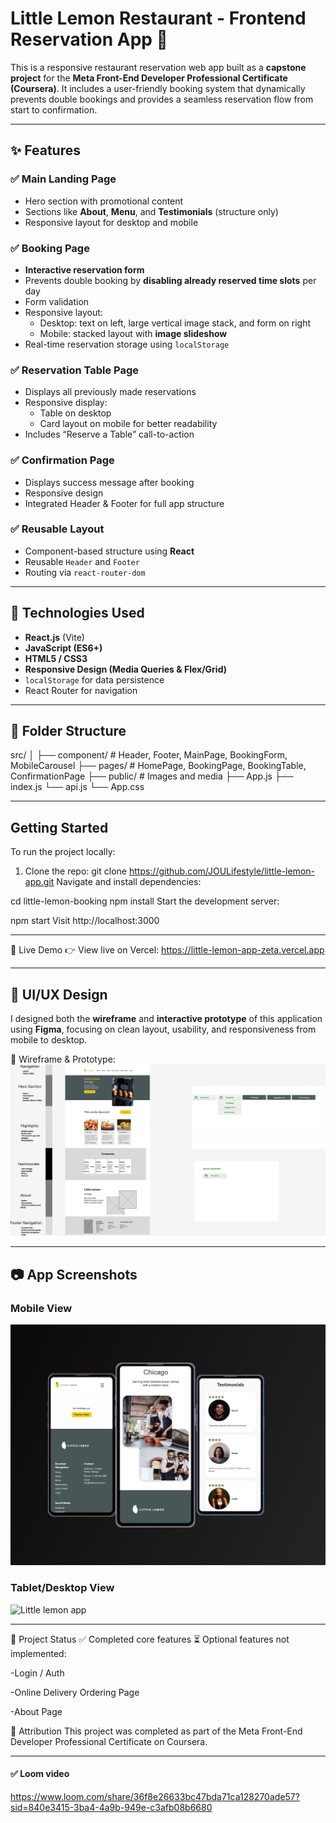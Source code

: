 # Little Lemon Restaurant - Frontend Reservation App 🍋

This is a responsive restaurant reservation web app built as a **capstone project** for the **Meta Front-End Developer Professional Certificate (Coursera)**. It includes a user-friendly booking system that dynamically prevents double bookings and provides a seamless reservation flow from start to confirmation.

---

## ✨ Features

### ✅ Main Landing Page
- Hero section with promotional content
- Sections like **About**, **Menu**, and **Testimonials** (structure only)
- Responsive layout for desktop and mobile

### ✅ Booking Page
- **Interactive reservation form**
- Prevents double booking by **disabling already reserved time slots** per day
- Form validation
- Responsive layout:
  - Desktop: text on left, large vertical image stack, and form on right
  - Mobile: stacked layout with **image slideshow**
- Real-time reservation storage using `localStorage`

### ✅ Reservation Table Page
- Displays all previously made reservations
- Responsive display:
  - Table on desktop
  - Card layout on mobile for better readability
- Includes “Reserve a Table” call-to-action

### ✅ Confirmation Page
- Displays success message after booking
- Responsive design
- Integrated Header & Footer for full app structure

### ✅ Reusable Layout
- Component-based structure using **React**
- Reusable `Header` and `Footer`
- Routing via `react-router-dom`

---

## 🔧 Technologies Used

- **React.js** (Vite)
- **JavaScript (ES6+)**
- **HTML5 / CSS3**
- **Responsive Design (Media Queries & Flex/Grid)**
- `localStorage` for data persistence
- React Router for navigation

---
## 📁 Folder Structure

src/
│
├── component/ # Header, Footer, MainPage, BookingForm, MobileCarousel
├── pages/ # HomePage, BookingPage, BookingTable, ConfirmationPage
├── public/ # Images and media
├── App.js
├── index.js
└── api.js
└── App.css

---

## Getting Started

To run the project locally:

1. Clone the repo:
   git clone https://github.com/JOULifestyle/little-lemon-app.git
Navigate and install dependencies:

cd little-lemon-booking
npm install
Start the development server:

npm start
Visit http://localhost:3000

---

🔗 Live Demo
👉 View live on Vercel: https://little-lemon-app-zeta.vercel.app

---

## 🎨 UI/UX Design

I designed both the **wireframe** and **interactive prototype** of this application using **Figma**, focusing on clean layout, usability, and responsiveness from mobile to desktop.

📸 Wireframe & Prototype:
<img src="Little Lemon Wireframe.png" alt="Wireframe and prototype preview" />

---
## 📷 App Screenshots
### Mobile View
<img src="phone-mockups-1.png" alt="Little lemon mobile app" />

### Tablet/Desktop View
<img src="Device-Mockups.png" alt="Little lemon app" />

---

📌 Project Status
✅ Completed core features
⏳ Optional features not implemented:

-Login / Auth

-Online Delivery Ordering Page

-About Page

📣 Attribution
This project was completed as part of the Meta Front-End Developer Professional Certificate on Coursera.

---

#### ✅ Loom video
https://www.loom.com/share/36f8e26633bc47bda71ca128270ade57?sid=840e3415-3ba4-4a9b-949e-c3afb08b6680


